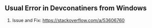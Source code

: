 
## Usual Error in Devconatiners from Windows

1. Issue and Fix: https://stackoverflow.com/a/53606760